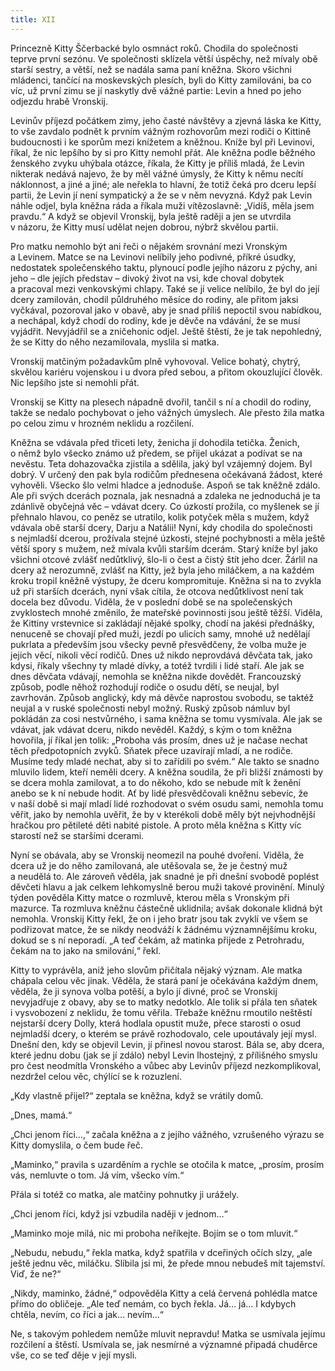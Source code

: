 ```yaml
---
title: XII
---
```


Princezně Kitty Ščerbacké bylo osmnáct roků. Chodila do společnosti teprve první sezónu. Ve společnosti sklízela větší úspěchy, než mívaly obě starší sestry, a větší, než se nadála sama paní kněžna. Skoro všichni mládenci, tančící na moskevských plesích, byli do Kitty zamilováni, ba co víc, už první zimu se jí naskytly dvě vážné partie: Levin a hned po jeho odjezdu hrabě Vronskij.

Levinův příjezd počátkem zimy, jeho časté návštěvy a zjevná láska ke Kitty, to vše zavdalo podnět k prvním vážným rozhovorům mezi rodiči o Kittině budoucnosti i ke sporům mezi knížetem a kněžnou. Kníže byl při Levinovi, říkal, že nic lepšího by si pro Kitty nemohl přát. Ale kněžna podle běžného ženského zvyku uhýbala otázce, říkala, že Kitty je příliš mladá, že Levin nikterak nedává najevo, že by měl vážné úmysly, že Kitty k němu necítí náklonnost, a jiné a jiné; ale neřekla to hlavní, že totiž čeká pro dceru lepší partii, že Levin jí není sympatický a že se v něm nevyzná. Když pak Levin náhle odjel, byla kněžna ráda a říkala muži vítězoslavně: „Vidíš, měla jsem pravdu.“ A když se objevil Vronskij, byla ještě raději a jen se utvrdila v názoru, že Kitty musí udělat nejen dobrou, nýbrž skvělou partii.

Pro matku nemohlo být ani řeči o nějakém srovnání mezi Vronským a Levinem. Matce se na Levinovi nelíbily jeho podivné, příkré úsudky, nedostatek společenského taktu, plynoucí podle jejího názoru z pýchy, ani jeho – dle jejích představ – divoký život na vsi, kde choval dobytek a pracoval mezi venkovskými chlapy. Také se jí velice nelíbilo, že byl do její dcery zamilován, chodil půldruhého měsíce do rodiny, ale přitom jaksi vyčkával, pozoroval jako v obavě, aby je snad příliš nepoctil svou nabídkou, a nechápal, když chodí do rodiny, kde je děvče na vdávání, že se musí vyjádřit. Nevyjádřil se a zničehonic odjel. Ještě štěstí, že je tak nepohledný, že se Kitty do něho nezamilovala, myslila si matka.

Vronskij matčiným požadavkům plně vyhovoval. Velice bohatý, chytrý, skvělou kariéru vojenskou i u dvora před sebou, a přitom okouzlující člověk. Nic lepšího jste si nemohli přát.

Vronskij se Kitty na plesech nápadně dvořil, tančil s ní a chodil do rodiny, takže se nedalo pochybovat o jeho vážných úmyslech. Ale přesto žila matka po celou zimu v hrozném neklidu a rozčilení.

Kněžna se vdávala před třiceti lety, ženicha jí dohodila tetička. Ženich, o němž bylo všecko známo už předem, se přijel ukázat a podívat se na nevěstu. Teta dohazovačka zjistila a sdělila, jaký byl vzájemný dojem. Byl dobrý. V určený den pak byla rodičům přednesena očekávaná žádost, které vyhověli. Všecko šlo velmi hladce a jednoduše. Aspoň se tak kněžně zdálo. Ale při svých dcerách poznala, jak nesnadná a zdaleka ne jednoduchá je ta zdánlivě obyčejná věc – vdávat dcery. Co úzkostí prožila, co myšlenek se jí přehnalo hlavou, co peněz se utratilo, kolik potyček měla s mužem, když vdávala obě starší dcery, Darju a Natálii! Nyní, kdy chodila do společnosti s nejmladší dcerou, prožívala stejné úzkosti, stejné pochybnosti a měla ještě větší spory s mužem, než mívala kvůli starším dcerám. Starý kníže byl jako všichni otcové zvlášť nedůtklivý, šlo-li o čest a čistý štít jeho dcer. Žárlil na dcery až nerozumně, zvlášť na Kitty, jež byla jeho miláčkem, a na každém kroku tropil kněžně výstupy, že dceru kompromituje. Kněžna si na to zvykla už při starších dcerách, nyní však cítila, že otcova nedůtklivost není tak docela bez důvodu. Viděla, že v poslední době se na společenských zvyklostech mnohé změnilo, že mateřské povinnosti jsou ještě těžší. Viděla, že Kittiny vrstevnice si zakládají nějaké spolky, chodí na jakési přednášky, nenuceně se chovají před muži, jezdí po ulicích samy, mnohé už nedělají pukrlata a především jsou všecky pevně přesvědčeny, že volba muže je jejich věcí, nikoli věcí rodičů. Dnes už nikdo neprovdává děvčata tak, jako kdysi, říkaly všechny ty mladé dívky, a totéž tvrdili i lidé staří. Ale jak se dnes děvčata vdávají, nemohla se kněžna nikde dovědět. Francouzský způsob, podle něhož rozhodují rodiče o osudu dětí, se neujal, byl zavrhován. Způsob anglický, kdy má děvče naprostou svobodu, se taktéž neujal a v ruské společnosti nebyl možný. Ruský způsob námluv byl pokládán za cosi nestvůrného, i sama kněžna se tomu vysmívala. Ale jak se vdávat, jak vdávat dceru, nikdo nevěděl. Každý, s kým o tom kněžna hovořila, jí říkal jen tolik: „Proboha vás prosím, dnes už je načase nechat těch předpotopních zvyků. Sňatek přece uzavírají mladí, a ne rodiče. Musíme tedy mladé nechat, aby si to zařídili po svém.“ Ale takto se snadno mluvilo lidem, kteří neměli dcery. A kněžna soudila, že při bližší známosti by se dcera mohla zamilovat, a to do někoho, kdo se nebude mít k ženění anebo se k ní nebude hodit. Ať by lidé přesvědčovali kněžnu sebevíc, že v naší době si mají mladí lidé rozhodovat o svém osudu sami, nemohla tomu věřit, jako by nemohla uvěřit, že by v kterékoli době měly být nejvhodnější hračkou pro pětileté děti nabité pistole. A proto měla kněžna s Kitty víc starostí než se staršími dcerami.

Nyní se obávala, aby se Vronskij neomezil na pouhé dvoření. Viděla, že dcera už je do něho zamilovaná, ale utěšovala se, že je čestný muž a neudělá to. Ale zároveň věděla, jak snadné je při dnešní svobodě poplést děvčeti hlavu a jak celkem lehkomyslně berou muži takové provinění. Minulý týden pověděla Kitty matce o rozmluvě, kterou měla s Vronským při mazurce. Ta rozmluva kněžnu částečně uklidnila; avšak dokonale klidná být nemohla. Vronskij Kitty řekl, že on i jeho bratr jsou tak zvyklí ve všem se podřizovat matce, že se nikdy neodváží k žádnému významnějšímu kroku, dokud se s ní neporadí. „A teď čekám, až matinka přijede z Petrohradu, čekám na to jako na smilování,“ řekl.

Kitty to vyprávěla, aniž jeho slovům přičítala nějaký význam. Ale matka chápala celou věc jinak. Věděla, že stará paní je očekávána každým dnem, věděla, že ji synova volba potěší, a bylo jí divné, proč se Vronskij nevyjadřuje z obavy, aby se to matky nedotklo. Ale tolik si přála ten sňatek i vysvobození z neklidu, že tomu věřila. Třebaže kněžnu rmoutilo neštěstí nejstarší dcery Dolly, která hodlala opustit muže, přece starosti o osud nejmladší dcery, o kterém se právě rozhodovalo, cele upoutávaly její mysl. Dnešní den, kdy se objevil Levin, jí přinesl novou starost. Bála se, aby dcera, které jednu dobu (jak se jí zdálo) nebyl Levin lhostejný, z přílišného smyslu pro čest neodmítla Vronského a vůbec aby Levinův příjezd nezkomplikoval, nezdržel celou věc, chýlící se k rozuzlení.

„Kdy vlastně přijel?“ zeptala se kněžna, když se vrátily domů.

„Dnes, mamá.“

„Chci jenom říci…,“ začala kněžna a z jejího vážného, vzrušeného výrazu se Kitty domyslila, o čem bude řeč.

„Maminko,“ pravila s uzarděním a rychle se otočila k matce, „prosím, prosím vás, nemluvte o tom. Já vím, všecko vím.“

Přála si totéž co matka, ale matčiny pohnutky ji urážely.

„Chci jenom říci, když jsi vzbudila naději v jednom…“

„Maminko moje milá, nic mi proboha neříkejte. Bojím se o tom mluvit.“

„Nebudu, nebudu,“ řekla matka, když spatřila v dceřiných očích slzy, „ale ještě jednu věc, miláčku. Slíbila jsi mi, že přede mnou nebudeš mít tajemství. Viď, že ne?“

„Nikdy, maminko, žádné,“ odpověděla Kitty a celá červená pohlédla matce přímo do obličeje. „Ale teď nemám, co bych řekla. Já… já… I kdybych chtěla, nevím, co říci a jak… nevím…“

Ne, s takovým pohledem nemůže mluvit nepravdu! Matka se usmívala jejímu rozčilení a štěstí. Usmívala se, jak nesmírné a významné připadá chuděrce vše, co se teď děje v její mysli.
